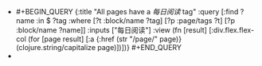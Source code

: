 - #+BEGIN_QUERY
  {:title "All pages have a *每日阅读* tag"
   :query [:find ?name
         :in $ ?tag
         :where
         [?t :block/name ?tag]
         [?p :page/tags ?t]
         [?p :block/name ?name]]
   :inputs ["每日阅读"]
   :view (fn [result]
         [:div.flex.flex-col
          (for [page result]
            [:a {:href (str "/page/" page)} (clojure.string/capitalize page)])])}
  #+END_QUERY
-